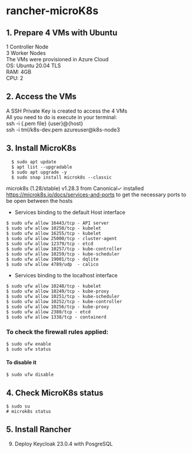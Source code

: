 # rancher-microK8s

## 1. Prepare 4 VMs with Ubuntu <br>
   1 Controller Node <br>
   3 Worker Nodes <br>
   The VMs were provisioned in Azure Cloud <br>
   OS: Ubuntu 20.04 TLS <br>
   RAM: 4GB <br>
   CPU: 2 <br>
   
## 2. Access the VMs <br>
   A SSH Private Key is created to access the 4 VMs <br>
   All you need to do is execute in your terminal: <br>
   ssh -i {.pem file} {user}@{host} <br>
   ssh -i tml/k8s-dev.pem azureuser@k8s-node3 <br>
   
## 3. Install MicroK8s <br>
 ```
   $ sudo apt update
   $ apt list --upgradable
   $ sudo apt upgrade -y
   $ sudo snap install microk8s --classic
 ```
   microk8s (1.28/stable) v1.28.3 from Canonical✓ installed <br>
   https://microk8s.io/docs/services-and-ports to get the necessary ports to be open between the hosts <br>

   - Services binding to the default Host interface <br>
   ```
   $ sudo ufw allow 16443/tcp - API server
   $ sudo ufw allow 10250/tcp - kubelet
   $ sudo ufw allow 16255/tcp - kubelet
   $ sudo ufw allow 25000/tcp - cluster-agent
   $ sudo ufw allow 12379/tcp - etcd
   $ sudo ufw allow 10257/tcp - kube-controller
   $ sudo ufw allow 10259/tcp - kube-scheduler
   $ sudo ufw allow 19001/tcp - dqlite
   $ sudo ufw allow 4789/udp  - calico
   ```
   - Services binding to the localhost interface <br>
   ```
   $ sudo ufw allow 10248/tcp - kubelet
   $ sudo ufw allow 10249/tcp - kube-proxy
   $ sudo ufw allow 10251/tcp - kube-scheduler
   $ sudo ufw allow 10252/tcp - kube-controller
   $ sudo ufw allow 10256/tcp - kube-proxy
   $ sudo ufw allow 2380/tcp - etcd
   $ sudo ufw allow 1338/tcp - containerd
   ```
   ### To check the firewall rules applied: <br>
   ```
   $ sudo ufw enable
   $ sudo ufw status
   ```
   #### To disable it
   ```
   $ sudo ufw disable
   ```
## 4. Check MicroK8s status <br>
   ```
   $ sudo su
   # microk8s status
   ```
   
   
## 5. Install Rancher <br>
   
9. Deploy Keycloak 23.0.4 with PosgreSQL <br>
